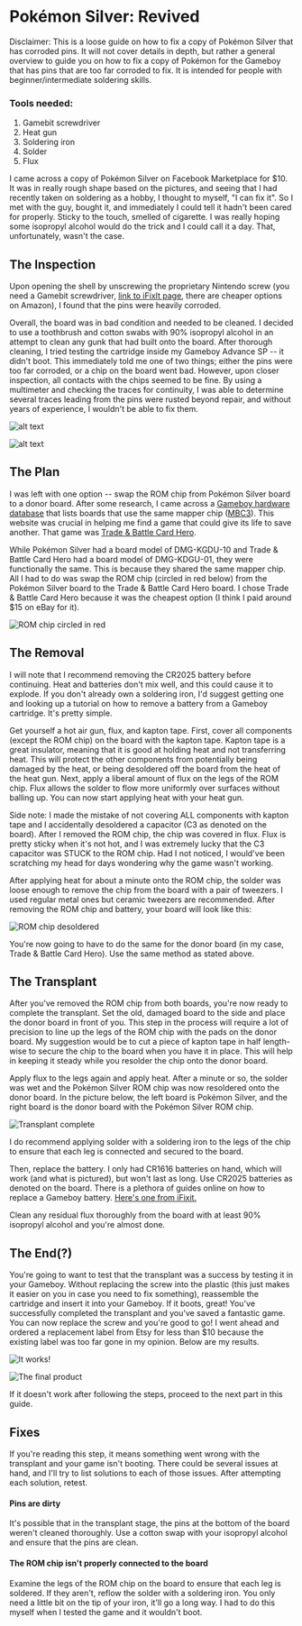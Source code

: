 # Pokémon Silver: Revived

Disclaimer: This is a loose guide on how to fix a copy of Pokémon Silver that has corroded pins. It will not cover details in depth, but rather a general overview to guide you on how to fix a copy of Pokémon for the Gameboy that has pins that are too far corroded to fix. It is intended for people with beginner/intermediate soldering skills.

### Tools needed:
1. Gamebit screwdriver
2. Heat gun
3. Soldering iron
4. Solder
5. Flux

I came across a copy of Pokémon Silver on Facebook Marketplace for $10. It was in really rough shape based on the pictures, and seeing that I had recently taken on soldering as a hobby, I thought to myself, "I can fix it". So I met with the guy, bought it, and immediately I could tell it hadn't been cared for properly. Sticky to the touch, smelled of cigarette. I was really hoping some isopropyl alcohol would do the trick and I could call it a day. That, unfortunately, wasn't the case.

## The Inspection
Upon opening the shell by unscrewing the proprietary Nintendo screw (you need a Gamebit screwdriver, [link to iFixIt page](https://www.ifixit.com/products/gamebit-4-5mm), there are cheaper options on Amazon), I found that the pins were heavily corroded. 

Overall, the board was in bad condition and needed to be cleaned. I decided to use a toothbrush and cotton swabs with 90% isopropyl alcohol in an attempt to clean any gunk that had built onto the board. After thorough cleaning, I tried testing the cartridge inside my Gameboy Advance SP -- it didn't boot. This immediately told me one of two things; either the pins were too far corroded, or a chip on the board went bad. However, upon closer inspection, all contacts with the chips seemed to be fine. By using a multimeter and checking the traces for continuity, I was able to determine several traces leading from the pins were rusted beyond repair, and without years of experience, I wouldn't be able to fix them.

![alt text](https://github.com/nillawafers11/Pokemon-Revival-Revived/blob/main/GB/IMG_3092.jpg)

![alt text](https://github.com/nillawafers11/Pokemon-Revival-Revived/blob/main/GB/IMG_3093.jpg)

## The Plan
I was left with one option -- swap the ROM chip from Pokémon Silver board to a donor board. After some research, I came across a [Gameboy hardware database](https://gbhwdb.gekkio.fi/cartridges/mbc3.html) that lists boards that use the same mapper chip ([MBC3](https://niwanetwork.org/wiki/MBC3_(Game_Boy_mapper))). This website was crucial in helping me find a game that could give its life to save another. That game was [Trade & Battle Card Hero](https://www.ebay.com/sch/i.html?_from=R40&_trksid=p2334524.m570.l1313&_nkw=Trade+%26+Battle+Card+Hero+gameboy&_sacat=0&_odkw=Trade+%26+Battle+Card+Hero&_osacat=0).

While Pokémon Silver had a board model of DMG-KGDU-10 and Trade & Battle Card Hero had a board model of DMG-KDGU-01, they were functionally the same. This is because they shared the same mapper chip. All I had to do was swap the ROM chip (circled in red below) from the Pokémon Silver board to the Trade & Battle Card Hero board.
I chose Trade & Battle Card Hero because it was the cheapest option (I think I paid around $15 on eBay for it).

![ROM chip circled in red](https://github.com/nillawafers11/PokemonSilverRevived/blob/main/GB/ROMchip.jpg)

## The Removal
I will note that I recommend removing the CR2025 battery before continuing. Heat and batteries don't mix well, and this could cause it to explode. If you don't already own a soldering iron, I'd suggest getting one and looking up a tutorial on how to remove a battery from a Gameboy cartridge. It's pretty simple.

Get yourself a hot air gun, flux, and kapton tape. First, cover all components (except the ROM chip) on the board with the kapton tape. Kapton tape is a great insulator, meaning that it is good at holding heat and not transferring heat. This will protect the other components from potentially being damaged by the heat, or being desoldered off the board from the heat of the heat gun. Next, apply a liberal amount of flux on the legs of the ROM chip. Flux allows the solder to flow more uniformly over surfaces without balling up. You can now start applying heat with your heat gun.

Side note: I made the mistake of not covering ALL components with kapton tape and I accidentally desoldered a capacitor (C3 as denoted on the board). After I removed the ROM chip, the chip was covered in flux. Flux is pretty sticky when it's not hot, and I was extremely lucky that the C3 capacitor was STUCK to the ROM chip. Had I not noticed, I would've been scratching my head for days wondering why the game wasn't working.

After applying heat for about a minute onto the ROM chip, the solder was loose enough to remove the chip from the board with a pair of tweezers. I used regular metal ones but ceramic tweezers are recommended. After removing the ROM chip and battery, your board will look like this:

![ROM chip desoldered](https://github.com/nillawafers11/Pokemon-Silver-Revived/blob/main/GB/desoldedROM.jpg)

You're now going to have to do the same for the donor board (in my case, Trade & Battle Card Hero). Use the same method as stated above.

## The Transplant
After you've removed the ROM chip from both boards, you're now ready to complete the transplant. Set the old, damaged board to the side and place the donor board in front of you. This step in the process will require a lot of precision to line up the legs of the ROM chip with the pads on the donor board. My suggestion would be to cut a piece of kapton tape in half length-wise to secure the chip to the board when you have it in place. This will help in keeping it steady while you resolder the chip onto the donor board.

Apply flux to the legs again and apply heat. After a minute or so, the solder was wet and the Pokémon Silver ROM chip was now resoldered onto the donor board. In the picture below, the left board is Pokémon Silver, and the right board is the donor board with the Pokémon Silver ROM chip.

![Transplant complete](https://github.com/nillawafers11/Pokemon-Silver-Revived/blob/main/GB/IMG_3121.jpg)

I do recommend applying solder with a soldering iron to the legs of the chip to ensure that each leg is connected and secured to the board.

Then, replace the battery. I only had CR1616 batteries on hand, which will work (and what is pictured), but won't last as long. Use CR2025 batteries as denoted on the board. There is a plethora of guides online on how to replace a Gameboy battery. [Here's one from iFixit.](https://www.ifixit.com/Guide/Game+Boy+Cartridge+Battery+Replacement/27213)

Clean any residual flux thoroughly from the board with at least 90% isopropyl alcohol and you're almost done.

## The End(?)
You're going to want to test that the transplant was a success by testing it in your Gameboy. Without replacing the screw into the plastic (this just makes it easier on you in case you need to fix something), reassemble the cartridge and insert it into your Gameboy. If it boots, great! You've successfully completed the transplant and you've saved a fantastic game. You can now replace the screw and you're good to go! I went ahead and ordered a replacement label from Etsy for less than $10 because the existing label was too far gone in my opinion. Below are my results.

![It works!](https://github.com/nillawafers11/Pokemon-Silver-Revived/blob/main/GB/IMG_3125.jpg)

![The final product](https://github.com/nillawafers11/Pokemon-Silver-Revived/blob/main/GB/IMG_3139.JPG)

If it doesn't work after following the steps, proceed to the next part in this guide.

## Fixes
If you're reading this step, it means something went wrong with the transplant and your game isn't booting. There could be several issues at hand, and I'll try to list solutions to each of those issues. After attempting each solution, retest.

#### Pins are dirty
It's possible that in the transplant stage, the pins at the bottom of the board weren't cleaned thoroughly. Use a cotton swap with your isopropyl alcohol and ensure that the pins are clean.

#### The ROM chip isn't properly connected to the board
Examine the legs of the ROM chip on the board to ensure that each leg is soldered. If they aren't, reflow the solder with a soldering iron. You only need a little bit on the tip of your iron, it'll go a long way. I had to do this myself when I tested the game and it wouldn't boot.
